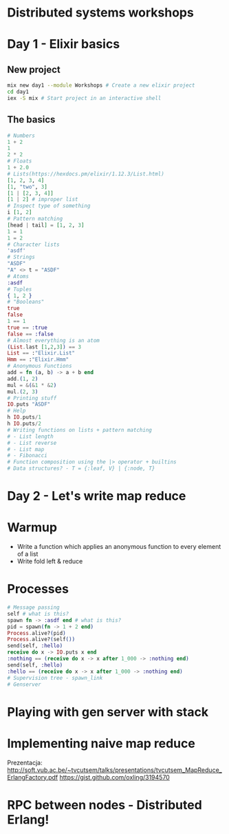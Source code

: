 # Distributed systems workshops 

# Day 1 - Elixir basics
## New project
```bash
mix new day1 --module Workshops # Create a new elixir project
cd day1
iex -S mix # Start project in an interactive shell
```
## The basics
```elixir
# Numbers
1 + 2
1
2 * 2
# Floats
1 + 2.0
# Lists(https://hexdocs.pm/elixir/1.12.3/List.html)
[1, 2, 3, 4]
[1, "two", 3]
[1 | [2, 3, 4]]
[1 | 2] # improper list
# Inspect type of something
i [1, 2]
# Pattern matching
[head | tail] = [1, 2, 3]
1 = 1
1 = 2
# Character lists
'asdf'
# Strings
"ASDF"
"A" <> t = "ASDF"
# Atoms
:asdf
# Tuples
{ 1, 2 }
# "Booleans"
true
false
1 == 1
true == :true
false == :false
# Almost everything is an atom
(List.last [1,2,3]) == 3
List == :"Elixir.List"
Hmm == :"Elixir.Hmm"
# Anonymous Functions
add = fn (a, b) -> a + b end
add.(1, 2)
mul = &(&1 * &2)
mul.(2, 3)
# Printing stuff
IO.puts "ASDF"
# Help
h IO.puts/1
h IO.puts/2
# Writing functions on lists + pattern matching
# - List length
# - List reverse
# - List map
# - Fibonacci
# Function composition using the |> operator + builtins
# Data structures? - T = {:leaf, V} | {:node, T}
```

# Day 2 - Let's write map reduce
# Warmup
- Write a function which applies an anonymous function to every element of a list
- Write fold left & reduce

# Processes
```elixir
# Message passing
self # what is this?
spawn fn -> :asdf end # what is this?
pid = spawn(fn -> 1 + 2 end)
Process.alive?(pid)
Process.alive?(self())
send(self, :hello)
receive do x -> IO.puts x end
:nothing == (receive do x -> x after 1_000 -> :nothing end)
send(self, :hello)
:hello == (receive do x -> x after 1_000 -> :nothing end)
# Supervision tree - spawn_link
# Genserver
```

# Playing with gen server with stack

# Implementing naive map reduce
Prezentacja: http://soft.vub.ac.be/~tvcutsem/talks/presentations/tvcutsem_MapReduce_ErlangFactory.pdf
https://gist.github.com/oxling/3194570

# RPC between nodes - Distributed Erlang!
